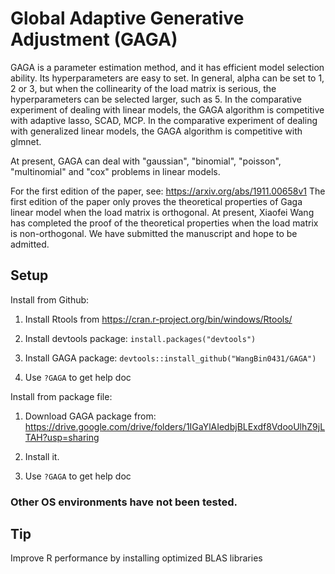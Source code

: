 # Global Adaptive Generative Adjustment (GAGA)

GAGA is a parameter estimation method, and it has efficient model selection ability. Its hyperparameters are easy to set. In general, alpha can be set to 1, 2 or 3, but when the collinearity of the load matrix is serious, the hyperparameters can be selected larger, such as 5. In the comparative experiment of dealing with linear models, the GAGA algorithm is competitive with adaptive lasso, SCAD, MCP. In the comparative experiment of dealing with generalized linear models, the GAGA algorithm is competitive with glmnet.

At present, GAGA can deal with "gaussian", "binomial", "poisson", "multinomial" and "cox" problems in linear models.

For the first edition of the paper, see: <https://arxiv.org/abs/1911.00658v1> The first edition of the paper only proves the theoretical properties of Gaga linear model when the load matrix is orthogonal. At present, Xiaofei Wang has completed the proof of the theoretical properties when the load matrix is non-orthogonal. We have submitted the manuscript and hope to be admitted.

## Setup

Install from Github:

1.  Install Rtools from <https://cran.r-project.org/bin/windows/Rtools/>

2.  Install devtools package: `install.packages("devtools")`

3.  Install GAGA package: `devtools::install_github("WangBin0431/GAGA")`

4.  Use `?GAGA` to get help doc

Install from package file:

1.  Download GAGA package from: <https://drive.google.com/drive/folders/1IGaYlAIedbjBLExdf8VdooUlhZ9jLTAH?usp=sharing>

2.  Install it.

3.  Use `?GAGA` to get help doc

### Other OS environments have not been tested.

## Tip

Improve R performance by installing optimized BLAS libraries
